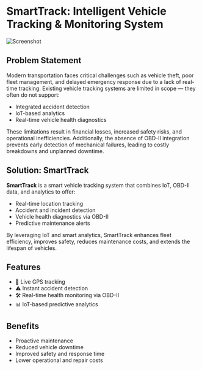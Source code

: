 # SmartTrack: Intelligent Vehicle Tracking & Monitoring System
![Screenshot](https://drive.google.com/file/d/1lJ9yVwOWBaV8PKpyW6o-reTQJHxEUlIa/view?usp=sharing)

## Problem Statement

Modern transportation faces critical challenges such as vehicle theft, poor fleet management, and delayed emergency response due to a lack of real-time tracking. Existing vehicle tracking systems are limited in scope — they often do not support:

- Integrated accident detection
- IoT-based analytics
- Real-time vehicle health diagnostics

These limitations result in financial losses, increased safety risks, and operational inefficiencies. Additionally, the absence of OBD-II integration prevents early detection of mechanical failures, leading to costly breakdowns and unplanned downtime.

## Solution: SmartTrack

**SmartTrack** is a smart vehicle tracking system that combines IoT, OBD-II data, and analytics to offer:

- Real-time location tracking
- Accident and incident detection
- Vehicle health diagnostics via OBD-II
- Predictive maintenance alerts

By leveraging IoT and smart analytics, SmartTrack enhances fleet efficiency, improves safety, reduces maintenance costs, and extends the lifespan of vehicles.

## Features

- 🚗 Live GPS tracking
- ⚠️ Instant accident detection
- 🛠️ Real-time health monitoring via OBD-II
- 📊 IoT-based predictive analytics

## Benefits

- Proactive maintenance
- Reduced vehicle downtime
- Improved safety and response time
- Lower operational and repair costs

